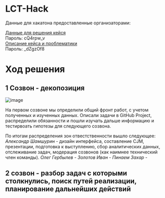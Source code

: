 # LCT-Hack

Данные для хакатона предоставленные организаторами:

[Данные для решения кейся](https://disk.yandex.ru/d/BZH_tXEaNzozcg)\
Пароль: cQ4rpw_v\
[Описание кейса и проблематики](https://disk.yandex.ru/d/zkYCBJR1mUx3Gg)\
Пароль: _dZgzOf8

# Ход решения
## 1 Созвон - декопозиция 
![image](https://github.com/team12-hackatons/LCT-Hack/assets/107514777/24f0aa9e-2808-42bc-bf08-94883a3c55cd)

На первом созвоне мы определили общий фронт работ, с учетом полученных и изученных данных. Описали задачи в GitHub Project, распределили обязанности и пошли изучать дальше информацию и тестирвоать гипотезы для следующего созвона.

По итогам распределения зон отвестственности вышло следующее:
*Александр Шамшурин* - дизайн интерфейса, составление CJM, презентации, подготовка к выступлению, сбор аналитических данных, отслеживание задач, модерация созвонов (как наимнее технический член команды).
*Олег Гербылев* - 
*Золотов Иван* -
*Пинаем Захар* -

## 2 созвон - разбор задач с которыми столкнулись, поиск путей реализации, планирование дальнейших действий

